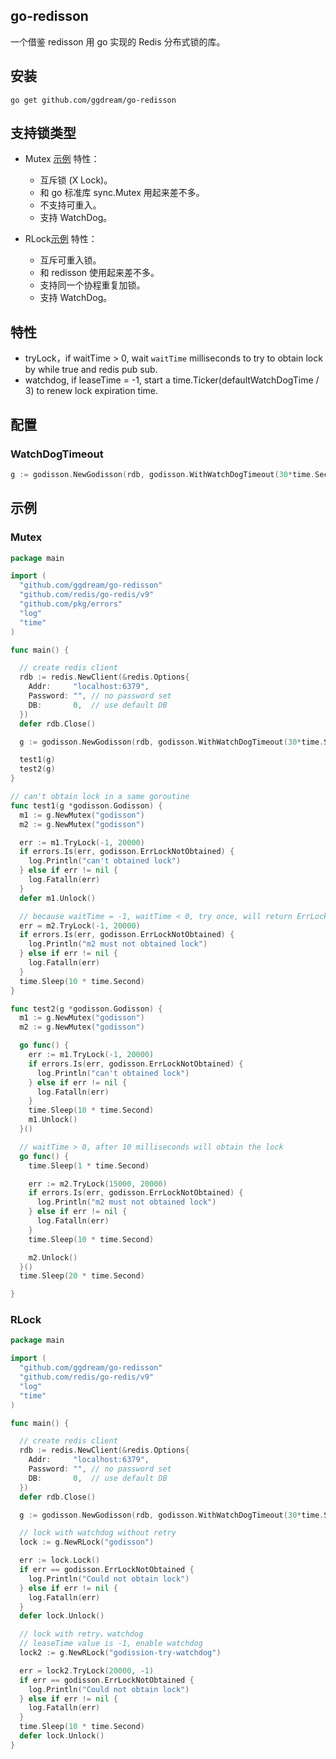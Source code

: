 ## go-redisson 

一个借鉴 redisson 用 go 实现的 Redis 分布式锁的库。

## 安装

```shell
go get github.com/ggdream/go-redisson
```


## 支持锁类型

* Mutex [示例](#Mutex) 特性：
  * 互斥锁 (X Lock)。 
  * 和 go 标准库 sync.Mutex 用起来差不多。 
  * 不支持可重入。 
  * 支持 WatchDog。

* RLock[示例](#RLock) 特性：
  * 互斥可重入锁。 
  * 和 redisson 使用起来差不多。 
  * 支持同一个协程重复加锁。
  * 支持 WatchDog。

## 特性

* tryLock，if waitTime > 0, wait `waitTime` milliseconds to try to obtain lock by while true and redis pub sub.
* watchdog, if leaseTime = -1, start a time.Ticker(defaultWatchDogTime / 3) to renew lock expiration time.

## 配置 

### WatchDogTimeout

```go
g := godisson.NewGodisson(rdb, godisson.WithWatchDogTimeout(30*time.Second))
```


## 示例


### Mutex

```go
package main

import (
  "github.com/ggdream/go-redisson"
  "github.com/redis/go-redis/v9"
  "github.com/pkg/errors"
  "log"
  "time"
)

func main() {

  // create redis client
  rdb := redis.NewClient(&redis.Options{
    Addr:     "localhost:6379",
    Password: "", // no password set
    DB:       0,  // use default DB
  })
  defer rdb.Close()

  g := godisson.NewGodisson(rdb, godisson.WithWatchDogTimeout(30*time.Second))

  test1(g)
  test2(g)
}

// can't obtain lock in a same goroutine
func test1(g *godisson.Godisson) {
  m1 := g.NewMutex("godisson")
  m2 := g.NewMutex("godisson")

  err := m1.TryLock(-1, 20000)
  if errors.Is(err, godisson.ErrLockNotObtained) {
    log.Println("can't obtained lock")
  } else if err != nil {
    log.Fatalln(err)
  }
  defer m1.Unlock()

  // because waitTime = -1, waitTime < 0, try once, will return ErrLockNotObtained
  err = m2.TryLock(-1, 20000)
  if errors.Is(err, godisson.ErrLockNotObtained) {
    log.Println("m2 must not obtained lock")
  } else if err != nil {
    log.Fatalln(err)
  }
  time.Sleep(10 * time.Second)
}

func test2(g *godisson.Godisson) {
  m1 := g.NewMutex("godisson")
  m2 := g.NewMutex("godisson")

  go func() {
    err := m1.TryLock(-1, 20000)
    if errors.Is(err, godisson.ErrLockNotObtained) {
      log.Println("can't obtained lock")
    } else if err != nil {
      log.Fatalln(err)
    }
    time.Sleep(10 * time.Second)
    m1.Unlock()
  }()

  // waitTime > 0, after 10 milliseconds will obtain the lock
  go func() {
    time.Sleep(1 * time.Second)

    err := m2.TryLock(15000, 20000)
    if errors.Is(err, godisson.ErrLockNotObtained) {
      log.Println("m2 must not obtained lock")
    } else if err != nil {
      log.Fatalln(err)
    }
    time.Sleep(10 * time.Second)

    m2.Unlock()
  }()
  time.Sleep(20 * time.Second)

}


```


### RLock
```go
package main

import (
  "github.com/ggdream/go-redisson"
  "github.com/redis/go-redis/v9"
  "log"
  "time"
)

func main() {

  // create redis client
  rdb := redis.NewClient(&redis.Options{
    Addr:     "localhost:6379",
    Password: "", // no password set
    DB:       0,  // use default DB
  })
  defer rdb.Close()

  g := godisson.NewGodisson(rdb, godisson.WithWatchDogTimeout(30*time.Second))

  // lock with watchdog without retry
  lock := g.NewRLock("godisson")

  err := lock.Lock()
  if err == godisson.ErrLockNotObtained {
    log.Println("Could not obtain lock")
  } else if err != nil {
    log.Fatalln(err)
  }
  defer lock.Unlock()

  // lock with retry、watchdog
  // leaseTime value is -1, enable watchdog
  lock2 := g.NewRLock("godission-try-watchdog")

  err = lock2.TryLock(20000, -1)
  if err == godisson.ErrLockNotObtained {
    log.Println("Could not obtain lock")
  } else if err != nil {
    log.Fatalln(err)
  }
  time.Sleep(10 * time.Second)
  defer lock.Unlock()
}

```